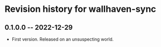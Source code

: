 # Revision history for wallhaven-sync

## 0.1.0.0 -- 2022-12-29
* First version. Released on an unsuspecting world.
